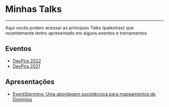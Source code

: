 # Minhas Talks
-----

Aqui vocês podem acessar as principais Talks (palestras) que recentemente tenho apresentado em alguns eventos e treinamentos

## Eventos
- [DevPira 2022](https://www.linkedin.com/posts/devpira_cronograma-devpira-2022-activity-7003863259594289152-9XUL?utm_source=share&utm_medium=member_desktop)
- [DevPira 2021](https://youtu.be/_mj5KjJXSpQ)

## Apresentações
- [EventStorming: Uma abordagem sociotécnica para mapeamentos de Domínios](https://github.com/aceiro/talks/blob/main/talks/EventStormin-DevPira_03_12_2022.pdf) 
